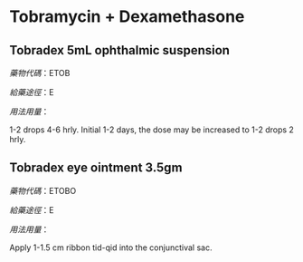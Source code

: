 # Tobramycin + Dexamethasone

## Tobradex 5mL ophthalmic suspension

*藥物代碼*：ETOB

*給藥途徑*：E

*用法用量*：

1-2 drops 4-6 hrly. Initial 1-2 days, the dose may be increased to 1-2 drops 2 hrly.

## Tobradex eye ointment 3.5gm

*藥物代碼*：ETOBO

*給藥途徑*：E

*用法用量*：

Apply 1-1.5 cm ribbon tid-qid into the conjunctival sac.

